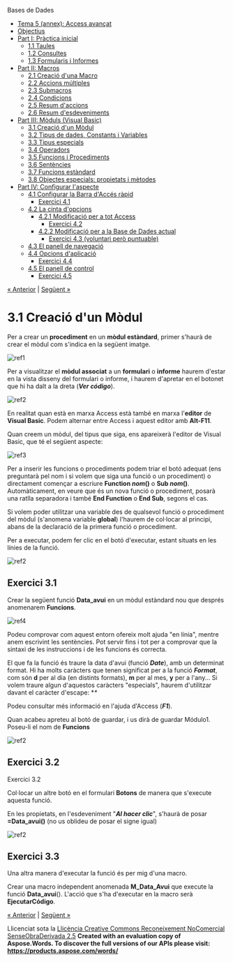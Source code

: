 Bases de Dades

- [Tema 5 (annex): Access avançat](index.md)
- [Objectius](objectius.md)
- [Part I: Pràctica inicial](part_i_prctica_inicial.md) 
  - [1.1 Taules](11_taules.md)
  - [1.2 Consultes](12_consultes.md)
  - [1.3 Formularis i Informes](13_formularis_i_informes.md)
- [Part II: Macros](part_ii_macros.md) 
  - [2.1 Creació d'una Macro](21_creaci_duna_macro.md)
  - [2.2 Accions múltiples](22_accions_mltiples.md)
  - [2.3 Submacros](23_submacros.md)
  - [2.4 Condicions](24_condicions.md)
  - [2.5 Resum d'accions](25_resum_daccions.md)
  - [2.6 Resum d'esdeveniments](26_resum_desdeveniments.md)
- [Part III: Mòduls (Visual Basic)](part_iii_mduls_visual_basic.md) 
  - [3.1 Creació d'un Mòdul](31_creaci_dun_mdul.md)
  - [3.2 Tipus de dades, Constants i Variables](32_tipus_de_dades_constants_i_variables.md)
  - [3.3 Tipus especials](33_tipus_especials.md)
  - [3.4 Operadors](34_operadors.md)
  - [3.5 Funcions i Procediments](35_funcions_i_procediments.md)
  - [3.6 Sentències](36_sentncies.md)
  - [3.7 Funcions estàndard](37_funcions_estndard.md)
  - [3.8 Objectes especials: propietats i mètodes](38_objectes_especials_propietats_i_mtodes.md)
- [Part IV: Configurar l'aspecte](part_iv_configurar_laspecte.md) 
  - [4.1 Configurar la Barra d'Accés ràpid](41_configurar_la_barra_daccs_rpid.md) 
    - [Exercici 4.1](exercici_41.md)
  - [4.2 La cinta d'opcions](42_la_cinta_dopcions.md) 
    - [4.2.1 Modificació per a tot Access](421_modificaci_per_a_tot_access.md) 
      - [Exercici 4.2](exercici_42.md)
    - [4.2.2 Modificació per a la Base de Dades actual](422_modificaci_per_a_la_base_de_dades_actual.md) 
      - [Exercici 4.3 (voluntari però puntuable)](exercici_43_voluntari_per_puntuable.md)
  - [4.3 El panell de navegació](43_el_panell_de_navegaci.md)
  - [4.4 Opcions d'aplicació](44_opcions_daplicaci.md) 
    - [Exercici 4.4](exercici_44.md)
  - [4.5 El panell de control](45_el_panell_de_control.md) 
    - [Exercici 4.5](exercici_45.md)

[« Anterior](part_iii_mduls_visual_basic.md) | [Següent »](32_tipus_de_dades_constants_i_variables.md)
# <a name="main"></a>**3.1 Creació d'un Mòdul**


Per a crear un **procediment** en un **mòdul estàndard**, primer s'haurà de crear el mòdul com s'indica en la següent imatge.

![ref1]



Per a visualitzar el **mòdul associat** a un **formulari** o **informe** haurem d'estar en la vista disseny del formulari o informe, i haurem d'apretar en el botonet que hi ha dalt a la dreta (***Ver código***).


![ref2]

En realitat quan està en marxa Access està també en marxa l'**editor** de **Visual Basic**. Podem alternar entre Access i aquest editor amb **Alt-F11**.

Quan creem un mòdul, del tipus que siga, ens apareixerà l'editor de Visual Basic, que té el següent aspecte:

![ref3]

Per a inserir les funcions o procediments podem triar el botó adequat (ens preguntarà pel nom i si volem que siga una funció o un procediment) o directament començar a escriure **Function *nom*()** o **Sub *nom*()**. Automàticament, en veure que és un nova funció o procediment, posarà una ratlla separadora i també **End Function** o **End Sub**, segons el cas.

Si volem poder utilitzar una variable des de qualsevol funció o procediment del mòdul (s'anomena variable **global**) l'haurem de col·locar al principi, abans de la declaració de la primera funció o procediment.

Per a executar, podem fer clic en el botó d'executar, estant situats en les línies de la funció.

![ref2]
## **Exercici 3.1**

Crear la següent funció **Data\_avui** en un mòdul estàndard nou que després anomenarem **Funcions**.

![ref4]

Podeu comprovar com aquest entorn ofereix molt ajuda "en línia", mentre anem escrivint les sentències. Pot servir fins i tot per a comprovar que la sintaxi de les instruccions i de les funcions és correcta.

El que fa la funció és traure la data d'avui (funció ***Date***), amb un determinat format. Hi ha molts caràcters que tenen significat per a la funció ***Format***, com són **d** per al dia (en distints formats), **m** per al mes, **y** per a l'any... 
Si volem traure algun d'aquestos caràcters "especials", haurem d'utilitzar davant el caràcter d'escape: **\**

Podeu consultar més informació en l'ajuda d'Access (***F1***).

Quan acabeu apreteu al botó de guardar, i us dirà de guardar Módulo1. Poseu-li el nom de **Funcions**

![ref2]
## **Exercici 3.2**
Exercici 3.2 

Col·locar un altre botó en el formulari **Botons** de manera que s'execute aquesta funció. 

En les propietats, en l'esdeveniment "***Al hacer clic***", s'haurà de posar **=Data\_avui()** (no us oblideu de posar el signe igual) 

![ref2]
## **Exercici 3.3**
Una altra manera d'executar la funció és per mig d'una macro. 

Crear una macro independent anomenada **M\_Data\_Avui** que execute la funció **Data\_avui**(). L'acció que s'ha d'executar en la macro serà **EjecutarCódigo**. 

[« Anterior](part_iii_mduls_visual_basic.md) | [Següent »](32_tipus_de_dades_constants_i_variables.md)

Llicenciat sota la [Llicència Creative Commons Reconeixement NoComercial SenseObraDerivada 2.5](http://creativecommons.org/licenses/by-nc-nd/2.5/)
**Created with an evaluation copy of Aspose.Words. To discover the full versions of our APIs please visit: https://products.aspose.com/words/**

[ref1]: 31_creaci_dun_mdul.002.png
[ref2]: 31_creaci_dun_mdul.003.png
[ref3]: 31_creaci_dun_mdul.004.png
[ref4]: 31_creaci_dun_mdul.005.png
